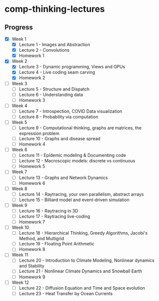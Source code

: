 # comp-thinking-lectures

## Progress
- [X] Week 1
  - [X] Lecture 1 - Images and Abstraction
  - [X] Lecture 2 - Convolutions
  - [X] Homework 1
- [X] Week 2
  - [X] Lecture 3 - Dynamic programming, Views and GPUs
  - [X] Lecture 4 - Live coding seam carving
  - [X] Homework 2
- [ ] Week 3
  - [ ] Lecture 5 - Structure and Dispatch
  - [ ] Lecture 6 - Understanding data
  - [ ] Homework 3
- [ ] Week 4
  - [ ] Lecture 7 - Introspection, COVID Data visualization
  - [ ] Lecture 8 - Probability via computation
- [ ] Week 5
  - [ ] Lecture 9 - Computational thinking, graphs are matrices, the expression problem
  - [ ] Lecture 10 - Graphs and disease spread
  - [ ] Homework 4
- [ ] Week 6
  - [ ] Lecture 11 - Epidemic modeling & Documenting code
  - [ ] Lecture 12 - Macroscopic models: discrete vs continuous
  - [ ] Homework 5
- [ ] Week 7
  - [ ] Lecture 13 - Graphs and Network Dynamics
  - [ ] Homework 6
- [ ] Week 8
  - [ ] Lecture 14 - Raytracing, your own parallelism, abstract arrays
  - [ ] Lecture 15 - Billiard model and event-driven simulation
- [ ] Week 9
  - [ ] Lecture 16 - Raytracing in 3D
  - [ ] Lecture 17 - Raytracing live-coding
  - [ ] Homework 7
- [ ] Week 10
  - [ ] Lecture 18 - Hierarchical Thinking, Greedy Algorithms, Jacobi's Method, and Multigrid
  - [ ] Lecture 19 - Floating Point Arithmetic
  - [ ] Homework 8
- [ ] Week 11
  - [ ] Lecture 20 - Introduction to Climate Modeling, Nonlinear dynamics and Stability
  - [ ] Lecture 21 - Nonlinear Climate Dynamics and Snowball Earth
  - [ ] Homework 9
- [ ] Week 12
  - [ ] Lecture 22 - Diffusion Equation and Time and Space evolution
  - [ ] Lecture 23 - Heat Transfer by Ocean Currents
